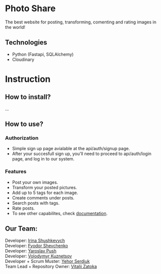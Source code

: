 # Photo Share

The best website for posting, transforming, comenting and rating images in the world!

## Technologies
* Python (Fastapi, SQLAlchemy)
* Cloudinary

# Instruction
  
## How to install?
...
  
## How to use?
### Authorization

* Simple sign up page avialable at the api/auth/signup page.
* After your succesfull sign up, you'll need to proceed to api/auth/login page, and log in to our system.

### Features

* Post your own images.
* Transform your posted pictures.
* Add up to 5 tags for each image.
* Create comments under posts.
* Search posts with tags.
* Rate posts.
* To see other capabilites, check [documentation](link).

## Our Team:
Developer: [Irina Shushkevych](https://github.com/IrinaShushkevych)  
Developer: [Fyodor Shevchenko](https://github.com/FyodorSh)  
Developer: [Yaroslav Push](https://github.com/Invil124)  
Developer: [Volodymyr Kuznetsov](https://github.com/Ovick)  
Developer + Scrum Muster: [Yehor Serdiuk](https://github.com/De1c)  
Team Lead + Repository Owner: [Vitalii Zatoka](https://github.com/ZatokaV)
